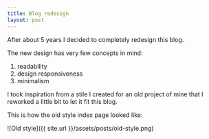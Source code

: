 ```yaml
---
title: Blog redesign
layout: post
---
```


After about 5 years I decided to completely redesign this blog.

The new design has very few concepts in mind:

1. readability
1. design responsiveness
1. minimalism

I took inspiration from a stile I created for an old project of mine that I
reworked a little bit to let it fit this blog.

This is how the old style index page looked like:

![Old style]({{ site.url }}/assets/posts/old-style.png)

